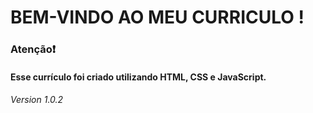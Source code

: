 # BEM-VINDO AO MEU CURRICULO ! 
###  Atenção:exclamation:
#### Esse currículo foi criado utilizando HTML, CSS e JavaScript.

###### Version 1.0.2